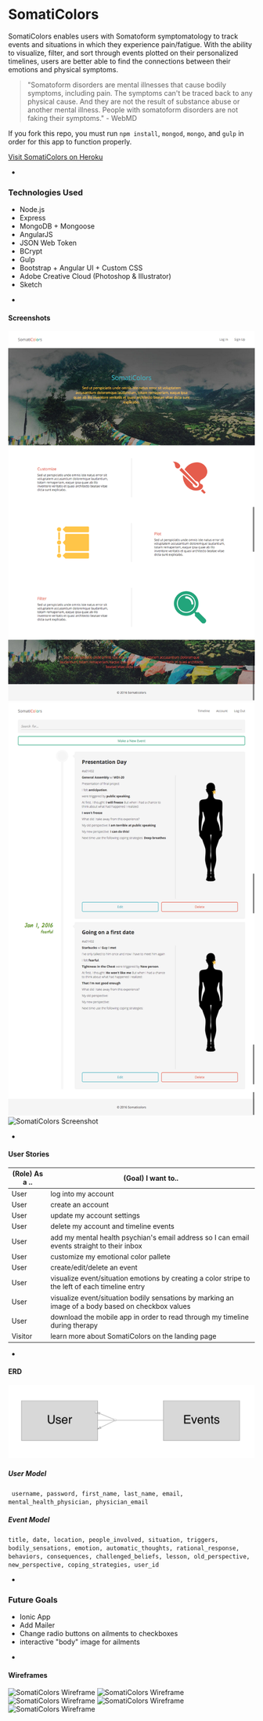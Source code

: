 # SomatiColors 

SomatiColors enables users with Somatoform symptomatology to track events and situations in which they experience pain/fatigue. With the ability to visualize, filter, and sort through events plotted on their personalized timelines, users are better able to find the connections between their emotions and physical symptoms. 

> "Somatoform disorders are mental illnesses that cause bodily symptoms, including pain. The symptoms can't be traced back to any physical cause. And they are not the result of substance abuse or another mental illness. People with somatoform disorders are not faking their symptoms." - WebMD

If you fork this repo, you must run `npm install`, `mongod`, `mongo`, and `gulp` in order for this app to function properly.

[ Visit SomatiColors on Heroku ](http://somaticolors.herokuapp.com/)

-

### Technologies Used

* Node.js
* Express
* MongoDB + Mongoose
* AngularJS
* JSON Web Token
* BCrypt
* Gulp
* Bootstrap + Angular UI + Custom CSS
* Adobe Creative Cloud (Photoshop & Illustrator)
* Sketch

-

#### Screenshots

![ SomatiColors Screenshot ](public/assets/landing.png)
![ SomatiColors Screenshot ](public/assets/timeline.png)
![ SomatiColors Screenshot ](public/assets/settings.png)

-

#### User Stories

| (Role) As a .. | (Goal) I want to.. |
|----------------|--------------------|
| User | log into my account |
| User | create an account |
| User | update my account settings |
| User | delete my account and timeline events |
| User | add my mental health psychian's email address so I can email events straight to their inbox |
| User | customize my emotional color pallete |
| User | create/edit/delete an event | Track emotions/bodily sensations |
| User | visualize event/situation emotions by creating a color stripe to the left of each timeline entry |
| User | visualize event/situation bodily sensations by marking an image of a body based on checkbox values |
| User | download the mobile app in order to read through my timeline during therapy |
| Visitor | learn more about SomatiColors on the landing page |

-

#### ERD

![ SomatiColors ERD ](public/assets/SomatiColors_ERD.png)

##### User Model
``` username, password, first_name, last_name, email, mental_health_physician, physician_email```

##### Event Model
``` title, date, location, people_involved, situation, triggers, bodily_sensations, emotion, automatic_thoughts, rational_response, behaviors, consequences, challenged_beliefs, lesson, old_perspective, new_perspective, coping_strategies, user_id ```

-

### Future Goals
* Ionic App
* Add Mailer
* Change radio buttons on ailments to checkboxes
* interactive "body" image for ailments

-

#### Wireframes

![ SomatiColors Wireframe ](public/assets/SomatiColors_Home.png)
![ SomatiColors Wireframe ](public/assets/SomatiColors_SignUp.png)
![ SomatiColors Wireframe ](public/assets/SomatiColors_Login.png)
![ SomatiColors Wireframe ](public/assets/SomatiColors_UserHome.png)
![ SomatiColors Wireframe ](public/assets/SomatiColors_UserProfile.png)
